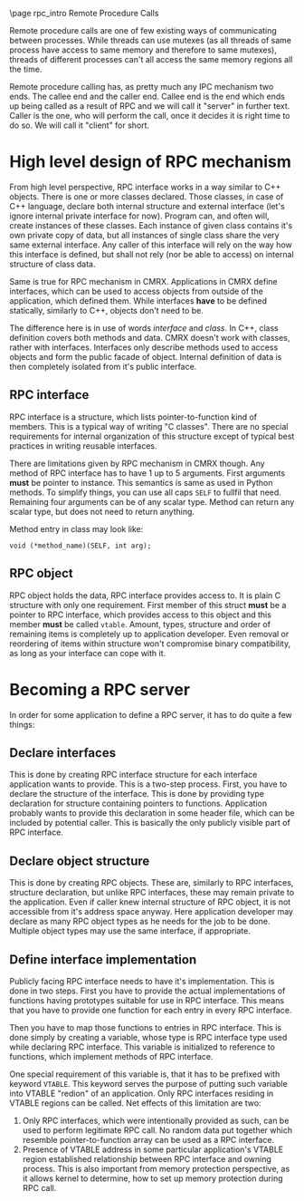 \page rpc_intro Remote Procedure Calls

Remote procedure calls are one of few existing ways of communicating between
processes. While threads can use mutexes (as all threads of same process have
access to same memory and therefore to same mutexes), threads of different
processes can't all access the same memory regions all the time.

Remote procedure calling has, as pretty much any IPC mechanism two ends. The
callee end and the caller end. Callee end is the end which ends up being called
as a result of RPC and we will call it "server" in further text. Caller is the
one, who will perform the call, once it decides it is right time to do so. We
will call it "client" for short.

High level design of RPC mechanism
==================================

From high level perspective, RPC interface works in a way similar to C++
objects. There is one or more classes declared. Those classes, in case of C++
language, declare both internal structure and external interface (let's ignore
internal private interface for now). Program can, and often will, create
instances of these classes. Each instance of given class contains it's own
private copy of data, but all instances of single class share the very same
external interface. Any caller of this interface will rely on the way how this
interface is defined, but shall not rely (nor be able to access) on internal
structure of class data.

Same is true for RPC mechanism in CMRX. Applications in CMRX define interfaces,
which can be used to access objects from outside of the application, which
defined them. While interfaces **have** to be defined statically, similarly to
C++, objects don't need to be.

The difference here is in use of words *interface* and *class*. In C++, class
definition covers both methods and data. CMRX doesn't work with classes, rather
with interfaces. Interfaces only describe methods used to access objects and
form the public facade of object. Internal definition of data is then completely
isolated from it's public interface.

RPC interface
-------------

RPC interface is a structure, which lists pointer-to-function kind of members.
This is a typical way of writing "C classes". There are no special requirements
for internal organization of this structure except of typical best practices in
writing reusable interfaces.

There are limitations given by RPC mechanism in CMRX though. Any method of RPC
interface has to have 1 up to 5 arguments. First arguments **must** be pointer
to instance. This semantics is same as used in Python methods. To simplify
things, you can use all caps `SELF` to fullfil that need. Remaining four
arguments can be of any scalar type. Method can return any scalar type, but does
not need to return anything.

Method entry in class may look like:

~~~~~~~~~~~~~~~~~~~~~~~~~~~~~~~~~~~~~~~~~~~~~~~~~~~~~~~~~~~~~~~
void (*method_name)(SELF, int arg);
~~~~~~~~~~~~~~~~~~~~~~~~~~~~~~~~~~~~~~~~~~~~~~~~~~~~~~~~~~~~~~~

RPC object
----------

RPC object holds the data, RPC interface provides access to. It is plain C
structure with only one requirement. First member of this struct **must** be a
pointer to RPC interface, which provides access to this object and this member
**must** be called `vtable`. Amount, types, structure and order of remaining
items is completely up to application developer. Even removal or reordering of
items within structure won't compromise binary compatibility, as long as your
interface can cope with it.

Becoming a RPC server
=====================

In order for some application to define a RPC server, it has to do quite a few
things:

Declare interfaces
------------------

This is done by creating RPC interface structure for each interface application
wants to provide. This is a two-step process. First, you have to declare the
structure of the interface. This is done by providing type declaration for
structure containing pointers to functions. Application probably wants to
provide this declaration in some header file, which can be included by potential
caller. This is basically the only publicly visible part of RPC interface.

Declare object structure
------------------------

This is done by creating RPC objects. These are, similarly to RPC interfaces,
structure declaration, but unlike RPC interfaces, these may remain private to
the application. Even if caller knew internal structure of RPC object, it is not
accessible from it's address space anyway. Here application developer may
declare as many RPC object types as he needs for the job to be done. Multiple
object types may use the same interface, if appropriate.

Define interface implementation
-------------------------------

Publicly facing RPC interface needs to have it's implementation. This is done in
two steps. First you have to provide the actual implementations of functions
having prototypes suitable for use in RPC interface. This means that you have to
provide one function for each entry in every RPC interface.

Then you have to map those functions to entries in RPC interface. This is done
simply by creating a variable, whose type is RPC interface type used while
declaring RPC interface. This variable is initialized to reference to functions,
which implement methods of RPC interface.

One special requirement of this variable is, that it has to be prefixed with
keyword `VTABLE`. This keyword serves the purpose of putting such variable into
VTABLE "redion" of an application. Only RPC interfaces residing in VTABLE
regions can be called. Net effects of this limitation are two:
1. Only RPC interfaces, which were intentionally provided as such, can be used
   to perform legitimate RPC call. No random data put together which resemble
   pointer-to-function array can be used as a RPC interface.
2. Presence of VTABLE address in some particular application's VTABLE region
   established relationship between RPC interface and owning process. This is
   also important from memory protection perspective, as it allows kernel to
   determine, how to set up memory protection during RPC call.
